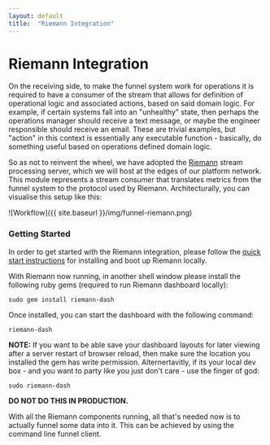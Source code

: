 ```yaml
---
layout: default
title:  "Riemann Integration"
---
```


# Riemann Integration

On the receiving side, to make the funnel system work for operations it is required to have a consumer of the stream that allows for definition of operational logic and associated actions, based on said domain logic. For example, if certain systems fall into an "unhealthy" state, then perhaps the operations manager should receive a text message, or maybe the engineer responsible should receive an email. These are trivial examples, but "action" in this context is essentially any executable function - basically, do something useful based on operations defined domain logic.

So as not to reinvent the wheel, we have adopted the [Riemann](http://riemann.io/) stream processing server, which we will host at the edges of our platform network. This module represents a stream consumer that translates metrics from the funnel system to the protocol used by Riemann. Architecturally, you can visualise this setup like this:

![Workflow]({{ site.baseurl }}/img/funnel-riemann.png)

### Getting Started

In order to get started with the Riemann integration, please follow the [quick start instructions](http://riemann.io/quickstart.html) for installing and boot up Riemann locally.

With Riemann now running, in another shell window please install the following ruby gems (required to run Riemann dashboard locally):

````
sudo gem install riemann-dash
````

Once installed, you can start the dashboard with the following command:

````
riemann-dash
````
**NOTE:** If you want to be able save your dashboard layouts for later viewing after a server restart of browser reload, then make sure the location you installed the gem has write permission. Alternertavitly, if its your local dev box - and you want to party like you just don't care - use the finger of god: 

````
sudo riemann-dash
````
**DO NOT DO THIS IN PRODUCTION.**

With all the Riemann components running, all that's needed now is to actually funnel some data into it. This can be achieved by using the command line funnel client.






